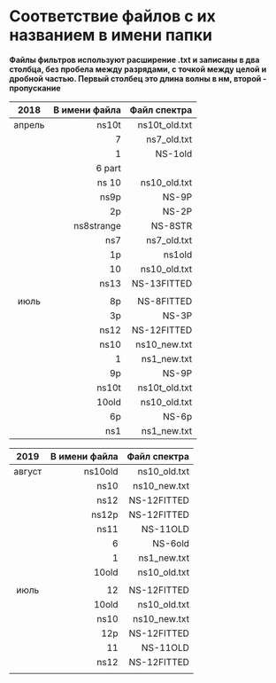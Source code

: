 # Соответствие файлов с их названием в имени папки
__Файлы фильтров используют расширение .txt и записаны в два столбца, без пробела между разрядами, с точкой между целой и дробной частью. Первый столбец это длина волны в нм, второй - пропускание__

|   2018  | В имени файла |  Файл спектра |
|:-------:|--------------:|--------------:|
| апрель  |         ns10t | ns10t_old.txt |
|         |             7 |   ns7_old.txt |
|         |             1 |       NS-1old |
|         |        6 part |               |
|         |         ns 10 |  ns10_old.txt |
|         |          ns9p |         NS-9P |
|         |            2p |       NS-2P   |
|         |    ns8strange |       NS-8STR |
|         |           ns7 |   ns7_old.txt |
|         |            1p |        ns1old |
|         |            10 |  ns10_old.txt |
|         |          ns13 |    NS-13FITTED      |
|         |               |               |
|  июль   |            8p |       NS-8FITTED        |
|         |            3p |        NS-3P  |
|         |          ns12 |     NS-12FITTED          |
|         |          ns10 |  ns10_new.txt |
|         |             1 |   ns1_new.txt |
|         |            9p |        NS-9P  |
|         |         ns10t | ns10t_old.txt |
|         |         10old |  ns10_old.txt |
|         |            6p |         NS-6p |
|         |          ns1  |   ns1_new.txt |

|  2019  | В имени файла |  Файл спектра |
|:------:|--------------:|--------------:|
| август |       ns10old |  ns10_old.txt |
|        |         ns10  |  ns10_new.txt |
|        |          ns12 |      NS-12FITTED       |
|        |         ns12p |       NS-12FITTED      |
|        |          ns11 |        NS-11OLD       |
|        |             6 |       NS-6old |
|        |             1 |   ns1_new.txt |
|        |         10old |  ns10_old.txt |
|        |               |               |
|  июль  |            12 |    NS-12FITTED        |
|        |         10old |  ns10_old.txt |
|        |          ns10 |  ns10_new.txt |
|        |           12p |    NS-12FITTED       |
|        |            11 |      NS-11OLD         |
|        |          ns12 |    NS-12FITTED        |
|        |               |               |

